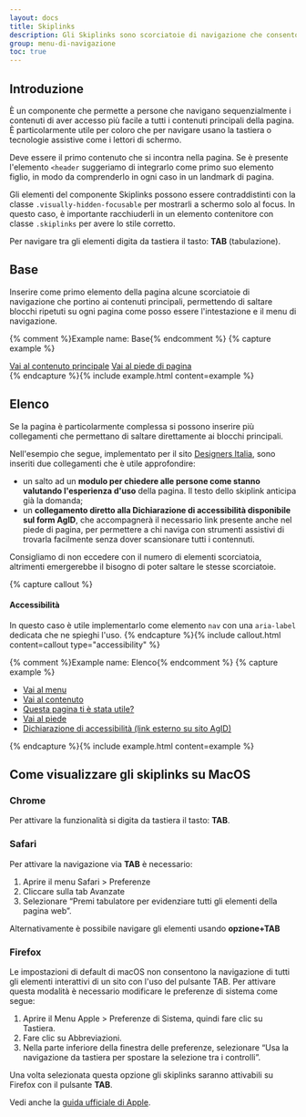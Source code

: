```yaml
---
layout: docs
title: Skiplinks
description: Gli Skiplinks sono scorciatoie di navigazione che consentono agli utenti di andare direttamente ai contenuti principali della pagina.
group: menu-di-navigazione
toc: true
---
```


## Introduzione 

È un componente che permette a persone che navigano sequenzialmente i contenuti di aver accesso più facile a tutti i contenuti principali della pagina. È particolarmente utile per coloro che per navigare usano la tastiera o tecnologie assistive come i lettori di schermo.

Deve essere il primo contenuto che si incontra nella pagina. Se è presente l'elemento `<header` suggeriamo di integrarlo come primo suo elemento figlio, in modo da comprenderlo in ogni caso in un landmark di pagina. 

Gli elementi del componente Skiplinks possono essere contraddistinti con la classe `.visually-hidden-focusable` per mostrarli a schermo solo al focus. In questo caso, è importante racchiuderli in un elemento contenitore con classe `.skiplinks` per avere lo stile corretto.

Per navigare tra gli elementi digita da tastiera il tasto: **TAB** (tabulazione).

## Base 
Inserire come primo elemento della pagina alcune scorciatoie di navigazione che portino ai contenuti principali, permettendo di saltare blocchi ripetuti su ogni pagina come posso essere l'intestazione e il menu di navigazione. 

{% comment %}Example name: Base{% endcomment %}
{% capture example %}
<div class="skiplinks">
  <a class="visually-hidden-focusable" href="#main">Vai al contenuto principale</a>
  <a class="visually-hidden-focusable" href="#footer">Vai al piede di pagina</a>
</div>
{% endcapture %}{% include example.html content=example %}

## Elenco
Se la pagina è particolarmente complessa si possono inserire più collegamenti che permettano di saltare direttamente ai blocchi principali. 

Nell'esempio che segue, implementato per il sito [Designers Italia](https://designers.italia.it), sono inseriti due collegamenti che è utile approfondire: 

- un salto ad un **modulo per chiedere alle persone come stanno valutando l'esperienza d'uso** della pagina. Il testo dello skiplink anticipa già la domanda;
- un **collegamento diretto alla Dichiarazione di accessibilità disponibile sul form AgID**, che accompagnerà il necessario link presente anche nel piede di pagina, per permettere a chi naviga con strumenti assistivi di trovarla facilmente senza dover scansionare tutti i contennuti. 

Consigliamo di non eccedere con il numero di elementi scorciatoia, altrimenti emergerebbe il bisogno di poter saltare le stesse scorciatoie.  

{% capture callout %}
#### Accessibilità

In questo caso è utile implementarlo come elemento `nav` con una `aria-label` dedicata che ne spieghi l'uso. 
{% endcapture %}{% include callout.html content=callout type="accessibility" %}

{% comment %}Example name: Elenco{% endcomment %}
{% capture example %}
<nav class="skiplinks" aria-label="Scorciatoie di navigazione">
  <ul>
    <li class="visually-hidden-focusable"><a href="#menu">Vai al menu</a></li>
    <li class="visually-hidden-focusable" ><a href="#main">Vai al contenuto</a></li>
    <li class="visually-hidden-focusable" ><a href="#feedback">Questa pagina ti è stata utile?</a></li>
    <li class="visually-hidden-focusable" ><a href="#main">Vai al piede</a></li>
    <li class="visually-hidden-focusable" ><a href="https://form.agid.gov.it/view/xyz">Dichiarazione di accessibilità (link esterno su sito AgID)</a></li>
  </ul>
</nav>
{% endcapture %}{% include example.html content=example %} 

## Come visualizzare gli skiplinks su MacOS

### Chrome

Per attivare la funzionalità si digita da tastiera il tasto: **TAB**.

### Safari

Per attivare la navigazione via **TAB** è necessario:

1. Aprire il menu Safari > Preferenze
2. Cliccare sulla tab Avanzate
3. Selezionare “Premi tabulatore per evidenziare tutti gli elementi della pagina web”.

Alternativamente è possibile navigare gli elementi usando **opzione+TAB**

### Firefox

Le impostazioni di default di macOS non consentono la navigazione di tutti gli elementi interattivi di un sito con l'uso del pulsante TAB.
Per attivare questa modalità è necessario modificare le preferenze di sistema come segue:

1. Aprire il Menu Apple > Preferenze di Sistema, quindi fare clic su Tastiera.
2. Fare clic su Abbreviazioni.
3. Nella parte inferiore della finestra delle preferenze, selezionare “Usa la navigazione da tastiera per spostare la selezione tra i controlli”.

Una volta selezionata questa opzione gli skiplinks saranno attivabili su Firefox con il pulsante **TAB**.

Vedi anche la [guida ufficiale di Apple](https://support.apple.com/it-it/HT204434).

